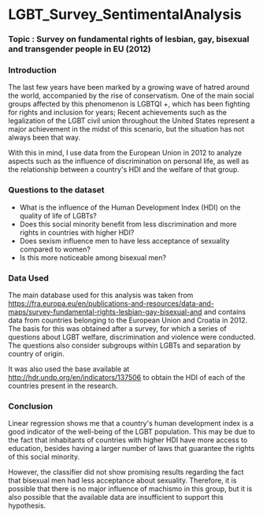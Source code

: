 # LGBT_Survey_SentimentalAnalysis

### Topic : Survey on fundamental rights of lesbian, gay, bisexual and transgender people in EU (2012)

### Introduction
The last few years have been marked by a growing wave of hatred around the world, accompanied by the rise of conservatism. One of the main social groups affected by this phenomenon is LGBTQI +, which has been fighting for rights and inclusion for years; Recent achievements such as the legalization of the LGBT civil union throughout the United States represent a major achievement in the midst of this scenario, but the situation has not always been that way.

With this in mind, I use data from the European Union in 2012 to analyze aspects such as the influence of discrimination on personal life, as well as the relationship between a country's HDI and the welfare of that group.

### Questions to the dataset
- What is the influence of the Human Development Index (HDI) on the quality of life of LGBTs? 
- Does this social minority benefit from less discrimination and more rights in countries with higher HDI?
- Does sexism influence men to have less acceptance of sexuality compared to women? 
- Is this more noticeable among bisexual men?

### Data Used
The main database used for this analysis was taken from https://fra.europa.eu/en/publications-and-resources/data-and-maps/survey-fundamental-rights-lesbian-gay-bisexual-and and contains data from countries belonging to the European Union and Croatia in 2012. The basis for this was obtained after a survey, for which a series of questions about LGBT welfare, discrimination and violence were conducted. The questions also consider subgroups within LGBTs and separation by country of origin.

It was also used the base available at http://hdr.undp.org/en/indicators/137506 to obtain the HDI of each of the countries present in the research.

### Conclusion

Linear regression shows me that a country's human development index is a good indicator of the well-being of the LGBT population. This may be due to the fact that inhabitants of countries with higher HDI have more access to education, besides having a larger number of laws that guarantee the rights of this social minority.

However, the classifier did not show promising results regarding the fact that bisexual men had less acceptance about sexuality. Therefore, it is possible that there is no major influence of machismo in this group, but it is also possible that the available data are insufficient to support this hypothesis.
